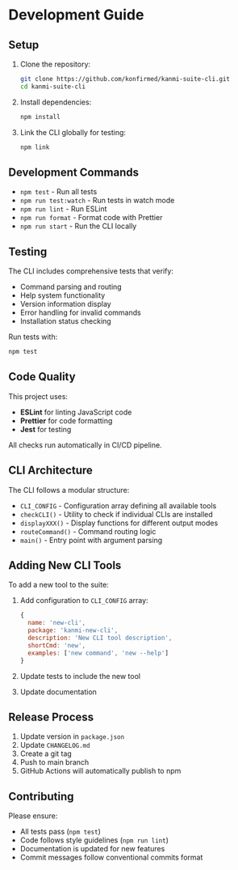 # Development Guide

## Setup

1. Clone the repository:

   ```bash
   git clone https://github.com/konfirmed/kanmi-suite-cli.git
   cd kanmi-suite-cli
   ```

2. Install dependencies:

   ```bash
   npm install
   ```

3. Link the CLI globally for testing:
   ```bash
   npm link
   ```

## Development Commands

- `npm test` - Run all tests
- `npm run test:watch` - Run tests in watch mode
- `npm run lint` - Run ESLint
- `npm run format` - Format code with Prettier
- `npm run start` - Run the CLI locally

## Testing

The CLI includes comprehensive tests that verify:

- Command parsing and routing
- Help system functionality
- Version information display
- Error handling for invalid commands
- Installation status checking

Run tests with:

```bash
npm test
```

## Code Quality

This project uses:

- **ESLint** for linting JavaScript code
- **Prettier** for code formatting
- **Jest** for testing

All checks run automatically in CI/CD pipeline.

## CLI Architecture

The CLI follows a modular structure:

- `CLI_CONFIG` - Configuration array defining all available tools
- `checkCLI()` - Utility to check if individual CLIs are installed
- `displayXXX()` - Display functions for different output modes
- `routeCommand()` - Command routing logic
- `main()` - Entry point with argument parsing

## Adding New CLI Tools

To add a new tool to the suite:

1. Add configuration to `CLI_CONFIG` array:

   ```javascript
   {
     name: 'new-cli',
     package: 'kanmi-new-cli',
     description: 'New CLI tool description',
     shortCmd: 'new',
     examples: ['new command', 'new --help']
   }
   ```

2. Update tests to include the new tool
3. Update documentation

## Release Process

1. Update version in `package.json`
2. Update `CHANGELOG.md`
3. Create a git tag
4. Push to main branch
5. GitHub Actions will automatically publish to npm

## Contributing

Please ensure:

- All tests pass (`npm test`)
- Code follows style guidelines (`npm run lint`)
- Documentation is updated for new features
- Commit messages follow conventional commits format
